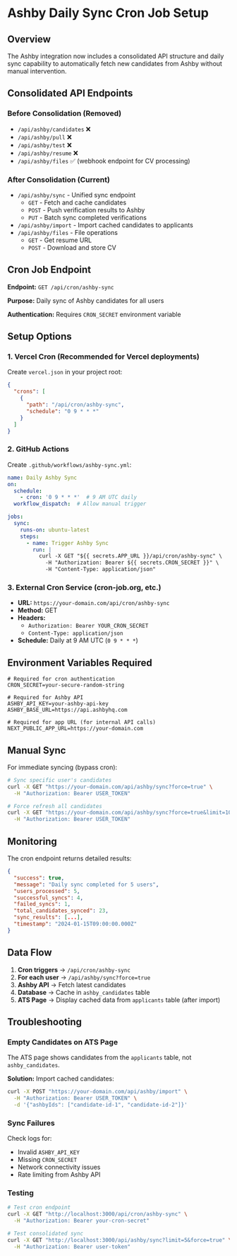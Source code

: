 # Ashby Daily Sync Cron Job Setup

## Overview

The Ashby integration now includes a consolidated API structure and daily sync capability to automatically fetch new candidates from Ashby without manual intervention.

## Consolidated API Endpoints

### Before Consolidation (Removed)
- `/api/ashby/candidates` ❌
- `/api/ashby/pull` ❌  
- `/api/ashby/test` ❌
- `/api/ashby/resume` ❌
- `/api/ashby/files` ✅ (webhook endpoint for CV processing)

### After Consolidation (Current)
- `/api/ashby/sync` - Unified sync endpoint
  - `GET` - Fetch and cache candidates
  - `POST` - Push verification results to Ashby
  - `PUT` - Batch sync completed verifications
- `/api/ashby/import` - Import cached candidates to applicants
- `/api/ashby/files` - File operations
  - `GET` - Get resume URL
  - `POST` - Download and store CV

## Cron Job Endpoint

**Endpoint:** `GET /api/cron/ashby-sync`

**Purpose:** Daily sync of Ashby candidates for all users

**Authentication:** Requires `CRON_SECRET` environment variable

## Setup Options

### 1. Vercel Cron (Recommended for Vercel deployments)

Create `vercel.json` in your project root:

```json
{
  "crons": [
    {
      "path": "/api/cron/ashby-sync",
      "schedule": "0 9 * * *"
    }
  ]
}
```

### 2. GitHub Actions

Create `.github/workflows/ashby-sync.yml`:

```yaml
name: Daily Ashby Sync
on:
  schedule:
    - cron: '0 9 * * *'  # 9 AM UTC daily
  workflow_dispatch:  # Allow manual trigger

jobs:
  sync:
    runs-on: ubuntu-latest
    steps:
      - name: Trigger Ashby Sync
        run: |
          curl -X GET "${{ secrets.APP_URL }}/api/cron/ashby-sync" \
            -H "Authorization: Bearer ${{ secrets.CRON_SECRET }}" \
            -H "Content-Type: application/json"
```

### 3. External Cron Service (cron-job.org, etc.)

- **URL:** `https://your-domain.com/api/cron/ashby-sync`
- **Method:** GET
- **Headers:** 
  - `Authorization: Bearer YOUR_CRON_SECRET`
  - `Content-Type: application/json`
- **Schedule:** Daily at 9 AM UTC (`0 9 * * *`)

## Environment Variables Required

```env
# Required for cron authentication
CRON_SECRET=your-secure-random-string

# Required for Ashby API
ASHBY_API_KEY=your-ashby-api-key
ASHBY_BASE_URL=https://api.ashbyhq.com

# Required for app URL (for internal API calls)
NEXT_PUBLIC_APP_URL=https://your-domain.com
```

## Manual Sync

For immediate syncing (bypass cron):

```bash
# Sync specific user's candidates
curl -X GET "https://your-domain.com/api/ashby/sync?force=true" \
  -H "Authorization: Bearer USER_TOKEN"

# Force refresh all candidates  
curl -X GET "https://your-domain.com/api/ashby/sync?force=true&limit=100" \
  -H "Authorization: Bearer USER_TOKEN"
```

## Monitoring

The cron endpoint returns detailed results:

```json
{
  "success": true,
  "message": "Daily sync completed for 5 users",
  "users_processed": 5,
  "successful_syncs": 4,
  "failed_syncs": 1,
  "total_candidates_synced": 23,
  "sync_results": [...],
  "timestamp": "2024-01-15T09:00:00.000Z"
}
```

## Data Flow

1. **Cron triggers** → `/api/cron/ashby-sync`
2. **For each user** → `/api/ashby/sync?force=true`
3. **Ashby API** → Fetch latest candidates
4. **Database** → Cache in `ashby_candidates` table
5. **ATS Page** → Display cached data from `applicants` table (after import)

## Troubleshooting

### Empty Candidates on ATS Page

The ATS page shows candidates from the `applicants` table, not `ashby_candidates`. 

**Solution:** Import cached candidates:
```bash
curl -X POST "https://your-domain.com/api/ashby/import" \
  -H "Authorization: Bearer USER_TOKEN" \
  -d '{"ashbyIds": ["candidate-id-1", "candidate-id-2"]}'
```

### Sync Failures

Check logs for:
- Invalid `ASHBY_API_KEY`
- Missing `CRON_SECRET`
- Network connectivity issues
- Rate limiting from Ashby API

### Testing

```bash
# Test cron endpoint
curl -X GET "http://localhost:3000/api/cron/ashby-sync" \
  -H "Authorization: Bearer your-cron-secret"

# Test consolidated sync
curl -X GET "http://localhost:3000/api/ashby/sync?limit=5&force=true" \
  -H "Authorization: Bearer user-token"
```